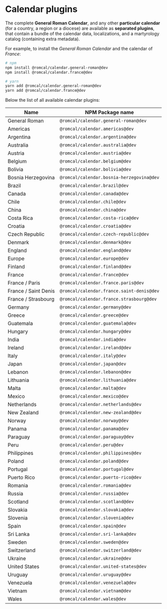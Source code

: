 # Calendar plugins

The complete **General Roman Calendar**, and any other **particular calendar** (for a country, a region or a diocese) are available as **separated plugins**, that contain a bundle of the calendar data, localizations, and a martyrology catalog (containing extra metadata).

For example, to install the _General Roman Calendar_ and the calendar of _France_:

```bash
# npm
npm install @romcal/calendar.general-roman@dev
npm install @romcal/calendar.france@dev

# yarn
yarn add @romcal/calendar.general-roman@dev
yarn add @romcal/calendar.france@dev
```

Below the list of all available calendar plugins:

| Name                 | NPM Package name                          |
| -------------------- | ----------------------------------------- |
| General Roman        | `@romcal/calendar.general-roman@dev`      |
| Americas             | `@romcal/calendar.americas@dev`           |
| Argentina            | `@romcal/calendar.argentina@dev`          |
| Australia            | `@romcal/calendar.australia@dev`          |
| Austria              | `@romcal/calendar.austria@dev`            |
| Belgium              | `@romcal/calendar.belgium@dev`            |
| Bolivia              | `@romcal/calendar.bolivia@dev`            |
| Bosnia Herzegovina   | `@romcal/calendar.bosnia-herzegovina@dev` |
| Brazil               | `@romcal/calendar.brazil@dev`             |
| Canada               | `@romcal/calendar.canada@dev`             |
| Chile                | `@romcal/calendar.chile@dev`              |
| China                | `@romcal/calendar.china@dev`              |
| Costa Rica           | `@romcal/calendar.costa-rica@dev`         |
| Croatia              | `@romcal/calendar.croatia@dev`            |
| Czech Republic       | `@romcal/calendar.czech-republic@dev`     |
| Denmark              | `@romcal/calendar.denmark@dev`            |
| England              | `@romcal/calendar.england@dev`            |
| Europe               | `@romcal/calendar.europe@dev`             |
| Finland              | `@romcal/calendar.finland@dev`            |
| France               | `@romcal/calendar.france@dev`             |
| France / Paris       | `@romcal/calendar.france.paris@dev`       |
| France / Saint Denis | `@romcal/calendar.france.saint-denis@dev` |
| France / Strasbourg  | `@romcal/calendar.france.strasbourg@dev`  |
| Germany              | `@romcal/calendar.germany@dev`            |
| Greece               | `@romcal/calendar.greece@dev`             |
| Guatemala            | `@romcal/calendar.guatemala@dev`          |
| Hungary              | `@romcal/calendar.hungary@dev`            |
| India                | `@romcal/calendar.india@dev`              |
| Ireland              | `@romcal/calendar.ireland@dev`            |
| Italy                | `@romcal/calendar.italy@dev`              |
| Japan                | `@romcal/calendar.japan@dev`              |
| Lebanon              | `@romcal/calendar.lebanon@dev`            |
| Lithuania            | `@romcal/calendar.lithuania@dev`          |
| Malta                | `@romcal/calendar.malta@dev`              |
| Mexico               | `@romcal/calendar.mexico@dev`             |
| Netherlands          | `@romcal/calendar.netherlands@dev`        |
| New Zealand          | `@romcal/calendar.new-zealand@dev`        |
| Norway               | `@romcal/calendar.norway@dev`             |
| Panama               | `@romcal/calendar.panama@dev`             |
| Paraguay             | `@romcal/calendar.paraguay@dev`           |
| Peru                 | `@romcal/calendar.peru@dev`               |
| Philippines          | `@romcal/calendar.philippines@dev`        |
| Poland               | `@romcal/calendar.poland@dev`             |
| Portugal             | `@romcal/calendar.portugal@dev`           |
| Puerto Rico          | `@romcal/calendar.puerto-rico@dev`        |
| Romania              | `@romcal/calendar.romania@dev`            |
| Russia               | `@romcal/calendar.russia@dev`             |
| Scotland             | `@romcal/calendar.scotland@dev`           |
| Slovakia             | `@romcal/calendar.slovakia@dev`           |
| Slovenia             | `@romcal/calendar.slovenia@dev`           |
| Spain                | `@romcal/calendar.spain@dev`              |
| Sri Lanka            | `@romcal/calendar.sri-lanka@dev`          |
| Sweden               | `@romcal/calendar.sweden@dev`             |
| Switzerland          | `@romcal/calendar.switzerland@dev`        |
| Ukraine              | `@romcal/calendar.ukraine@dev`            |
| United States        | `@romcal/calendar.united-states@dev`      |
| Uruguay              | `@romcal/calendar.uruguay@dev`            |
| Venezuela            | `@romcal/calendar.venezuela@dev`          |
| Vietnam              | `@romcal/calendar.vietnam@dev`            |
| Wales                | `@romcal/calendar.wales@dev`              |
